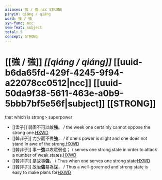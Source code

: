 ```yaml
---
aliases: 強 / 強 ncc STRONG
pinyin: qiáng / qiáng
word: 強 / 強
syn-func: ncc
sem-feat: subject
total: 5
concept: STRONG 
---
```

# [[強 / 強]] *[[qiáng / qiáng]]*  [[uuid-b6da65fd-429f-4245-9f94-a22078cc0512|ncc]] [[uuid-50da9f38-5611-463e-a0b9-5bbb7bf5e56f|subject]] [[STRONG]]
that which is strong> superpower
 - [[孟子]] 弱固不可以敵**強**。 / the week one certainly cannot oppose the strong one.[HXWD](https://hxwd.org/textview.html?location=KR1h0001_tls_001-61a.5)
 - [[韓非子]] 力少而不畏**強**， / if one's power is slight and one does not stand in awe of the strong,[HXWD](https://hxwd.org/textview.html?location=KR3c0005_tls_015-13a.3)
 - [[韓非子]] 事一**強**以攻眾弱也； / serves one strong state in order to attack a number of weak states.[HXWD](https://hxwd.org/textview.html?location=KR3c0005_tls_049-62a.5)
 - [[韓非子]] 是故事**強**， / Thus when one serves one strong state[HXWD](https://hxwd.org/textview.html?location=KR3c0005_tls_049-65a.8)
 - [[韓非子]] 故治**強**易為謀， / Thus a well-governed and strong state is easy to make plans for[HXWD](https://hxwd.org/textview.html?location=KR3c0005_tls_049-70a.6)
